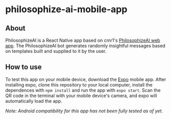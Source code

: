 # philosophize-ai-mobile-app

## About

PhilosophizeAI is a React Native app based on cmr1's [PhilosophizeAI web app](https://github.com/cmr1/philosophize-ai). The PhilosophizeAI bot generates randomly insightful messages based on templates built and supplied to it by the user.

## How to use
To test this app on your mobile device, download the [Expo](https://expo.io/) mobile app.
After installing expo, clone this repository to your local computer, install the dependences with `npm install` and run the app with `expo start`. Scan the QR code in the terminal with your mobile device's camera, and expo will automatically load the app.

*Note: Android compatibility for this app has not been fully tested as of yet.*
